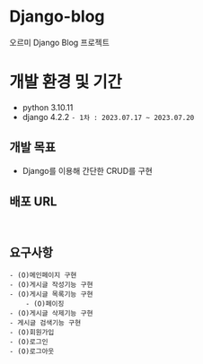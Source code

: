 # Django-blog
오르미 Django Blog 프로젝트

# 개발 환경 및 기간
- python 3.10.11
- django 4.2.2
```- 1차 : 2023.07.17 ~ 2023.07.20```

## 개발 목표
- Django를 이용해 간단한 CRUD를 구현

## 배포 URL
``` ```

## 요구사항
```
- (O)메인페이지 구현
- (O)게시글 작성기능 구현
- (O)게시글 목록기능 구현
    - (O)페이징
- (O)게시글 삭제기능 구현
- 게시글 검색기능 구현
- (O)회원가입
- (O)로그인
- (O)로그아웃
```
